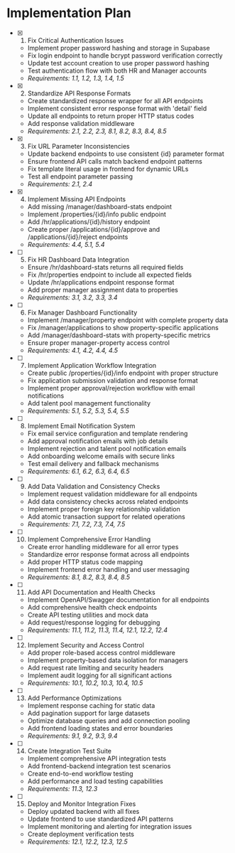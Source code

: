 # Implementation Plan

- [x] 1. Fix Critical Authentication Issues
  - Implement proper password hashing and storage in Supabase
  - Fix login endpoint to handle bcrypt password verification correctly
  - Update test account creation to use proper password hashing
  - Test authentication flow with both HR and Manager accounts
  - _Requirements: 1.1, 1.2, 1.3, 1.4, 1.5_

- [x] 2. Standardize API Response Formats
  - Create standardized response wrapper for all API endpoints
  - Implement consistent error response format with 'detail' field
  - Update all endpoints to return proper HTTP status codes
  - Add response validation middleware
  - _Requirements: 2.1, 2.2, 2.3, 8.1, 8.2, 8.3, 8.4, 8.5_

- [x] 3. Fix URL Parameter Inconsistencies
  - Update backend endpoints to use consistent {id} parameter format
  - Ensure frontend API calls match backend endpoint patterns
  - Fix template literal usage in frontend for dynamic URLs
  - Test all endpoint parameter passing
  - _Requirements: 2.1, 2.4_

- [x] 4. Implement Missing API Endpoints
  - Add missing /manager/dashboard-stats endpoint
  - Implement /properties/{id}/info public endpoint
  - Add /hr/applications/{id}/history endpoint
  - Create proper /applications/{id}/approve and /applications/{id}/reject endpoints
  - _Requirements: 4.4, 5.1, 5.4_

- [ ] 5. Fix HR Dashboard Data Integration
  - Ensure /hr/dashboard-stats returns all required fields
  - Fix /hr/properties endpoint to include all expected fields
  - Update /hr/applications endpoint response format
  - Add proper manager assignment data to properties
  - _Requirements: 3.1, 3.2, 3.3, 3.4_

- [ ] 6. Fix Manager Dashboard Functionality
  - Implement /manager/property endpoint with complete property data
  - Fix /manager/applications to show property-specific applications
  - Add /manager/dashboard-stats with property-specific metrics
  - Ensure proper manager-property access control
  - _Requirements: 4.1, 4.2, 4.4, 4.5_

- [ ] 7. Implement Application Workflow Integration
  - Create public /properties/{id}/info endpoint with proper structure
  - Fix application submission validation and response format
  - Implement proper approval/rejection workflow with email notifications
  - Add talent pool management functionality
  - _Requirements: 5.1, 5.2, 5.3, 5.4, 5.5_

- [ ] 8. Implement Email Notification System
  - Fix email service configuration and template rendering
  - Add approval notification emails with job details
  - Implement rejection and talent pool notification emails
  - Add onboarding welcome emails with secure links
  - Test email delivery and fallback mechanisms
  - _Requirements: 6.1, 6.2, 6.3, 6.4, 6.5_

- [ ] 9. Add Data Validation and Consistency Checks
  - Implement request validation middleware for all endpoints
  - Add data consistency checks across related endpoints
  - Implement proper foreign key relationship validation
  - Add atomic transaction support for related operations
  - _Requirements: 7.1, 7.2, 7.3, 7.4, 7.5_

- [ ] 10. Implement Comprehensive Error Handling
  - Create error handling middleware for all error types
  - Standardize error response format across all endpoints
  - Add proper HTTP status code mapping
  - Implement frontend error handling and user messaging
  - _Requirements: 8.1, 8.2, 8.3, 8.4, 8.5_

- [ ] 11. Add API Documentation and Health Checks
  - Implement OpenAPI/Swagger documentation for all endpoints
  - Add comprehensive health check endpoints
  - Create API testing utilities and mock data
  - Add request/response logging for debugging
  - _Requirements: 11.1, 11.2, 11.3, 11.4, 12.1, 12.2, 12.4_

- [ ] 12. Implement Security and Access Control
  - Add proper role-based access control middleware
  - Implement property-based data isolation for managers
  - Add request rate limiting and security headers
  - Implement audit logging for all significant actions
  - _Requirements: 10.1, 10.2, 10.3, 10.4, 10.5_

- [ ] 13. Add Performance Optimizations
  - Implement response caching for static data
  - Add pagination support for large datasets
  - Optimize database queries and add connection pooling
  - Add frontend loading states and error boundaries
  - _Requirements: 9.1, 9.2, 9.3, 9.4_

- [ ] 14. Create Integration Test Suite
  - Implement comprehensive API integration tests
  - Add frontend-backend integration test scenarios
  - Create end-to-end workflow testing
  - Add performance and load testing capabilities
  - _Requirements: 11.3, 12.3_

- [ ] 15. Deploy and Monitor Integration Fixes
  - Deploy updated backend with all fixes
  - Update frontend to use standardized API patterns
  - Implement monitoring and alerting for integration issues
  - Create deployment verification tests
  - _Requirements: 12.1, 12.2, 12.3, 12.5_
